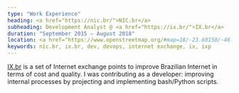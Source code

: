 ```yaml
---
type: "Work Experience"
heading: <a href="https://nic.br/">NIC.br</a>
subheading: Development Analyst @ <a href="https://ix.br/">IX.br</a>
duration: "September 2015 – August 2018"
location: <a href="https://www.openstreetmap.org/#map=18/-23.60150/-46.69470">São Paulo, SP, Brazil</a>
keywords: nic.br, ix.br, dev, devops, internet exchange, ix, ixp
---
```


<a href="https://ix.br/">IX.br</a> is a set of Internet exchange points to improve Brazilian Internet in terms of cost and quality. I was contributing as a developer: improving internal processes by projecting and implementing bash/Python scripts.

